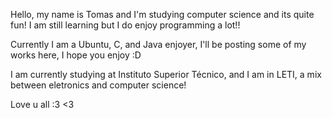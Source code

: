 
Hello, my name is Tomas and 
I'm studying computer science and its quite fun!
I am still learning but I do enjoy programming a lot!!

Currently I am a Ubuntu, C, and Java enjoyer, I'll
be posting some of my works here, I hope you enjoy :D

I am currently studying at Instituto Superior Técnico,
and I am in LETI, a mix between eletronics and computer science!

Love u all :3 
<3

